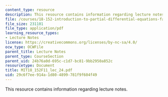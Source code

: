 ```yaml
---
content_type: resource
description: This resource contains information regarding lecture notes.
file: /courses/18-152-introduction-to-partial-differential-equations-fall-2011/29c6f7ee914a1d804899781f9f604f49_MIT18_152F11_lec_24.pdf
file_size: 231101
file_type: application/pdf
learning_resource_types:
- Lecture Notes
license: https://creativecommons.org/licenses/by-nc-sa/4.0/
ocw_type: OCWFile
parent_title: Lecture Notes
parent_type: CourseSection
parent_uid: 24b76a0d-695c-c1d7-bc81-9bb2950a852c
resourcetype: Document
title: MIT18_152F11_lec_24.pdf
uid: 29c6f7ee-914a-1d80-4899-781f9f604f49
---
```

This resource contains information regarding lecture notes.